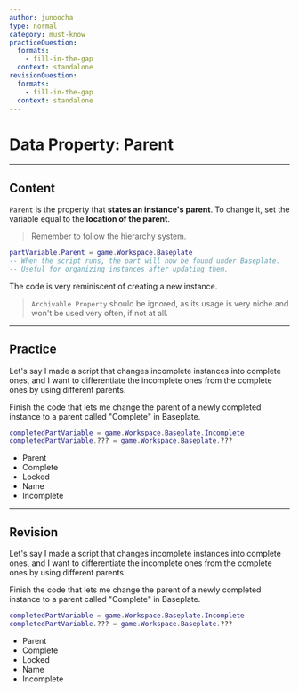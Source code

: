 ```yaml
---
author: junoocha
type: normal
category: must-know
practiceQuestion:
  formats:
    - fill-in-the-gap
  context: standalone
revisionQuestion:
  formats:
    - fill-in-the-gap
  context: standalone
---
```


# Data Property: Parent

---

## Content

`Parent` is the property that **states an instance's parent**. To change it, set the variable equal to the **location of the parent**.

> Remember to follow the hierarchy system.

```lua
partVariable.Parent = game.Workspace.Baseplate
-- When the script runs, the part will now be found under Baseplate.
-- Useful for organizing instances after updating them.
```
The code is very reminiscent of creating a new instance.

> `Archivable Property` should be ignored, as its usage is very niche and won't be used very often, if not at all.

---

## Practice

Let's say I made a script that changes incomplete instances into complete ones, and I want to differentiate the incomplete ones from the complete ones by using different parents. 

Finish the code that lets me change the parent of a newly completed instance to a parent called "Complete" in Baseplate.

```lua
completedPartVariable = game.Workspace.Baseplate.Incomplete
completedPartVariable.??? = game.Workspace.Baseplate.???
```
- Parent
- Complete
- Locked
- Name
- Incomplete

---

## Revision

Let's say I made a script that changes incomplete instances into complete ones, and I want to differentiate the incomplete ones from the complete ones by using different parents. 

Finish the code that lets me change the parent of a newly completed instance to a parent called "Complete" in Baseplate.

```lua
completedPartVariable = game.Workspace.Baseplate.Incomplete
completedPartVariable.??? = game.Workspace.Baseplate.???
```
- Parent
- Complete
- Locked
- Name
- Incomplete
